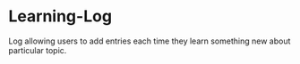 # Learning-Log
Log allowing users to add entries each time they learn something new about particular topic. 
